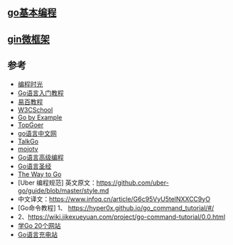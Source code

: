 
## [go基本编程](https://github.com/tim20160413/FullStack-Powerful/blob/main/golang/golang.md)
## [gin微框架](https://github.com/tim20160413/FullStack-Powerful/blob/main/golang/gin.md)

## 参考
* [编程时光](https://golang.iswbm.com/index.html)
* [Go语言入门教程](http://c.biancheng.net/golang/)
* [易百教程](https://www.yiibai.com/go/)
* [W3CSchool](https://www.w3cschool.cn/go/)
* [Go by Example](https://gobyexample-cn.github.io/)
* [TopGoer](http://www.topgoer.com/)
* [go语言中文网](https://studygolang.com/)
* [TalkGo](https://talkgo.org/)
* [mojotv](https://mojotv.cn/404#Golang)
* [Go语言高级编程](https://chai2010.gitbooks.io/advanced-go-programming-book/content/)
* [Go语言圣经](https://books.studygolang.com/gopl-zh/)
* [The Way to Go](https://learnku.com/docs/the-way-to-go)
* [Uber 编程规范]
英文原文：https://github.com/uber-go/guide/blob/master/style.md
* 中文译文：https://www.infoq.cn/article/G6c95VyU5telNXXCC9yO
* [Go命令教程]
1、 https://hyper0x.github.io/go_command_tutorial/#/
* 2、https://wiki.jikexueyuan.com/project/go-command-tutorial/0.0.html
* [学Go 20个网站](https://blog.csdn.net/dQCFKyQDXYm3F8rB0/article/details/105897706)
* [Go语言充电站](https://lessisbetter.site/subject/)
